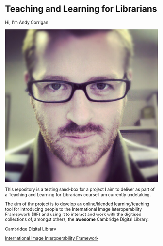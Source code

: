 # Teaching and Learning for Librarians

Hi, I'm Andy Corrigan

![Photo of Andy Corrigan](images/Andy-01.jpg)

This repository is a testing sand-box for a project I aim to deliver as part of a Teaching and Learning for Librarians course I am currently undetaking. 

The aim of the project is to develop an online/blended learning/teaching tool for introducing people to the International Image Interoperability Framepwork (IIIF) and using it to interact and work with the digitised collections of, amongst others, the **awesome** Cambridge Digital Library.  

[Cambridge Digital Library](https://cudl.lib.cam.ac.uk/)

[International Image Interoperability Framework](https://iiif.io/)
